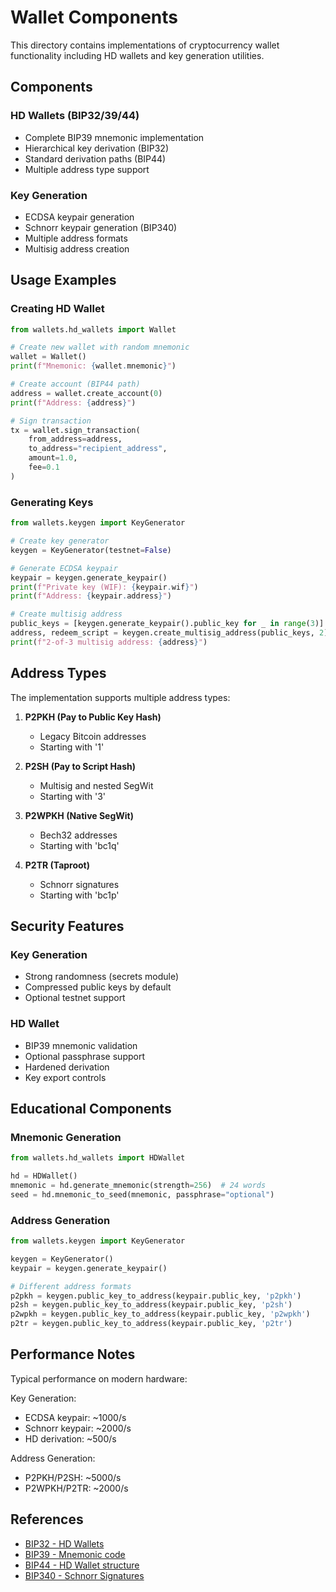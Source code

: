 # Wallet Components

This directory contains implementations of cryptocurrency wallet functionality including HD wallets and key generation utilities.

## Components

### HD Wallets (BIP32/39/44)
- Complete BIP39 mnemonic implementation
- Hierarchical key derivation (BIP32)
- Standard derivation paths (BIP44)
- Multiple address type support

### Key Generation
- ECDSA keypair generation
- Schnorr keypair generation (BIP340)
- Multiple address formats
- Multisig address creation

## Usage Examples

### Creating HD Wallet
```python
from wallets.hd_wallets import Wallet

# Create new wallet with random mnemonic
wallet = Wallet()
print(f"Mnemonic: {wallet.mnemonic}")

# Create account (BIP44 path)
address = wallet.create_account(0)
print(f"Address: {address}")

# Sign transaction
tx = wallet.sign_transaction(
    from_address=address,
    to_address="recipient_address",
    amount=1.0,
    fee=0.1
)
```

### Generating Keys
```python
from wallets.keygen import KeyGenerator

# Create key generator
keygen = KeyGenerator(testnet=False)

# Generate ECDSA keypair
keypair = keygen.generate_keypair()
print(f"Private key (WIF): {keypair.wif}")
print(f"Address: {keypair.address}")

# Create multisig address
public_keys = [keygen.generate_keypair().public_key for _ in range(3)]
address, redeem_script = keygen.create_multisig_address(public_keys, 2)
print(f"2-of-3 multisig address: {address}")
```

## Address Types

The implementation supports multiple address types:

1. **P2PKH (Pay to Public Key Hash)**
   - Legacy Bitcoin addresses
   - Starting with '1'

2. **P2SH (Pay to Script Hash)**
   - Multisig and nested SegWit
   - Starting with '3'

3. **P2WPKH (Native SegWit)**
   - Bech32 addresses
   - Starting with 'bc1q'

4. **P2TR (Taproot)**
   - Schnorr signatures
   - Starting with 'bc1p'

## Security Features

### Key Generation
- Strong randomness (secrets module)
- Compressed public keys by default
- Optional testnet support

### HD Wallet
- BIP39 mnemonic validation
- Optional passphrase support
- Hardened derivation
- Key export controls

## Educational Components

### Mnemonic Generation
```python
from wallets.hd_wallets import HDWallet

hd = HDWallet()
mnemonic = hd.generate_mnemonic(strength=256)  # 24 words
seed = hd.mnemonic_to_seed(mnemonic, passphrase="optional")
```

### Address Generation
```python
from wallets.keygen import KeyGenerator

keygen = KeyGenerator()
keypair = keygen.generate_keypair()

# Different address formats
p2pkh = keygen.public_key_to_address(keypair.public_key, 'p2pkh')
p2sh = keygen.public_key_to_address(keypair.public_key, 'p2sh')
p2wpkh = keygen.public_key_to_address(keypair.public_key, 'p2wpkh')
p2tr = keygen.public_key_to_address(keypair.public_key, 'p2tr')
```

## Performance Notes

Typical performance on modern hardware:

Key Generation:
- ECDSA keypair: ~1000/s
- Schnorr keypair: ~2000/s
- HD derivation: ~500/s

Address Generation:
- P2PKH/P2SH: ~5000/s
- P2WPKH/P2TR: ~2000/s

## References

- [BIP32 - HD Wallets](https://github.com/bitcoin/bips/blob/master/bip-0032.mediawiki)
- [BIP39 - Mnemonic code](https://github.com/bitcoin/bips/blob/master/bip-0039.mediawiki)
- [BIP44 - HD Wallet structure](https://github.com/bitcoin/bips/blob/master/bip-0044.mediawiki)
- [BIP340 - Schnorr Signatures](https://github.com/bitcoin/bips/blob/master/bip-0340.mediawiki)